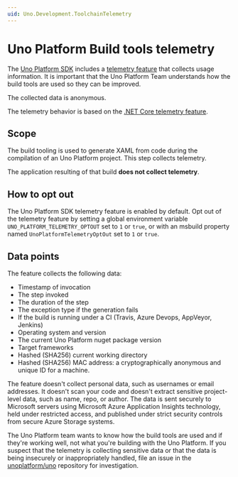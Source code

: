 ```yaml
---
uid: Uno.Development.ToolchainTelemetry
---
```


# Uno Platform Build tools telemetry

The [Uno Platform SDK](https://github.com/unoplatform/uno) includes a [telemetry feature](https://github.com/unoplatform/uno/blob/master/src/SourceGenerators/Uno.UI.SourceGenerators/XamlGenerator/XamlCodeGeneration.Telemetry.cs)
that collects usage information. It is important that the Uno Platform Team understands how the build tools are used so they can be improved.

The collected data is anonymous.

The telemetry behavior is based on the [.NET Core telemetry feature](https://learn.microsoft.com/dotnet/core/tools/telemetry).

## Scope

The build tooling is used to generate XAML from code during the compilation of an
Uno Platform project. This step collects telemetry.

The application resulting of that build **does not collect telemetry**.

## How to opt out

The Uno Platform SDK telemetry feature is enabled by default. Opt out of the telemetry feature by
setting a global environment variable `UNO_PLATFORM_TELEMETRY_OPTOUT` set to `1` or `true`, or with
an msbuild property named `UnoPlatformTelemetryOptOut` set to `1` or `true`.

## Data points

The feature collects the following data:

* Timestamp of invocation
* The step invoked
* The duration of the step
* The exception type if the generation fails
* If the build is running under a CI (Travis, Azure Devops, AppVeyor, Jenkins)
* Operating system and version
* The current Uno Platform nuget package version
* Target frameworks
* Hashed (SHA256) current working directory
* Hashed (SHA256) MAC address: a cryptographically anonymous and unique ID for a machine.

The feature doesn't collect personal data, such as usernames or email addresses. It doesn't scan your code and doesn't extract
sensitive project-level data, such as name, repo, or author. The data is sent securely to Microsoft servers using Microsoft Azure
Application Insights technology, held under restricted access, and published under strict security controls from secure Azure Storage systems.

The Uno Platform team wants to know how the build tools are used and if they're working well, not what you're
building with the Uno Platform. If you suspect that the telemetry is collecting sensitive data or that the
data is being insecurely or inappropriately handled, file an issue in the [unoplatform/uno](https://github.com/unoplatform/uno/issues)
repository for investigation.
